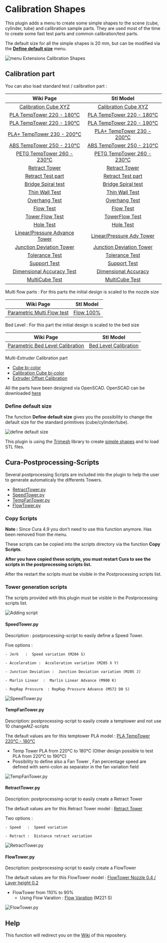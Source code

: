# Calibration Shapes

This plugin adds a menu to create some simple shapes to the scene (cube, cylinder, tube) and calibration sample parts. They are used most of the time to create some fast test parts and common calibration/test parts. 

The default size for all the simple shapes is 20 mm, but can be modified via the [**Define default size**](#Define-default-size) menu.

![menu Extensions Calibration Shapes](./images/menu.jpg)

## Calibration part

You can also load standard test  / calibration  part :

|  Wiki Page  | Stl Model                                               |
|:-----------:|:-------------------------------------------------------:|
| [Calibration Cube XYZ](https://github.com/5axes/Calibration-Shapes/wiki/Calibration-Cube-XYZ)           | [Calibration Cube XYZ](./models/CalibrationCube.stl) |
| [PLA  TempTower 220 - 180°C](https://github.com/5axes/Calibration-Shapes/wiki/PLA-TempTower-220---180°C)          | [PLA  TempTower 220 - 180°C](./models/TempTowerPLA.stl) |
| [PLA  TempTower 220 - 190°C](https://github.com/5axes/Calibration-Shapes/wiki/PLA-TempTower-220---190°C)          | [PLA  TempTower 220 - 190°C](./models/TempTowerPLA190°C.stl) |
| [PLA+ TempTower 230 - 200°C](https://github.com/5axes/Calibration-Shapes/wiki/PLA+-TempTower-230---200°C)          | [PLA+ TempTower 230 - 200°C](./models/TempTowerPLA+.stl) |
| [ABS  TempTower 250 - 210°C](https://github.com/5axes/Calibration-Shapes/wiki/ABS-TempTower-250---210°C)          | [ABS  TempTower 250 - 210°C](./models/TempTowerABS.stl) |
| [PETG TempTower 260 - 230°C](https://github.com/5axes/Calibration-Shapes/wiki/PETG-TempTower-260---230°C)          | [PETG TempTower 260 - 230°C](./models/TempTowerPETG.stl) |
| [Retract Tower](https://github.com/5axes/Calibration-Shapes/wiki/Retract-Tower)          | [Retract Tower](./models/RetractTower.stl) |
| [Retract Test part](https://github.com/5axes/Calibration-Shapes/wiki/Retract-Test-part)          | [Retract Test part](./models/RetractTest.stl) |
| [Bridge Spiral test](https://github.com/5axes/Calibration-Shapes/wiki/Bridge-Spiral-test)          | [Bridge Spiral test](./models/BridgeTest.stl) |
| [Thin Wall Test](https://github.com/5axes/Calibration-Shapes/wiki/Thin-Wall-Test)          | [Thin Wall Test](./models/ThinWall.stl) |
| [Overhang Test](https://github.com/5axes/Calibration-Shapes/wiki/Overhang-Test)          | [Overhang Test](./models/Overhang.stl) |
| [Flow Test](https://github.com/5axes/Calibration-Shapes/wiki/Flow-Test)          | [Flow Test](./models/FlowTest.stl) |
| [Tower Flow Test](https://github.com/5axes/Calibration-Shapes/wiki/FlowTower-Test)          | [TowerFlow Test](./models/Flow-tower-04x02.stl) |
| [Hole Test](https://github.com/5axes/Calibration-Shapes/wiki/Hole-Test)          | [Hole Test](./models/HoleTest.stl) |
| [Linear/Pressure Advance Tower](https://github.com/5axes/Calibration-Shapes/wiki/Linear-Pressure-Advance-Tower)          | [Linear/Pressure Adv Tower](./models/PressureAdvTower.stl) |
| [Junction Deviation Tower](https://github.com/5axes/Calibration-Shapes/wiki/Junction-Deviation-Tower)          | [Junction Deviation Tower](./models/JunctionDeviationTower.stl) |
| [Tolerance Test](https://github.com/5axes/Calibration-Shapes/wiki/Tolerance)          | [Tolerance Test](./models/Tolerance.stl) |
| [Support Test](https://github.com/5axes/Calibration-Shapes/wiki/Support-Test)          | [Support Test](./models/SupportTest.stl) |
| [Dimensional Accuracy Test](https://github.com/5axes/Calibration-Shapes/wiki/Dimensional-Accuracy-Test)          | [Dimensional Accuracy](./models/DimensionalAccuracyTest.stl) |
| [MultiCube Test](https://github.com/5axes/Calibration-Shapes/wiki/MultiCube)          | [MultiCube Test](./models/MultiCube.stl) |


Multi flow parts : For this parts the initial design is scaled to the nozzle size

| Wiki Page                                                                                               | Stl Model                                                |
|:-------------------------------------------------------------------------------------------------------:|:--------------------------------------------------------:|
| [Parametric Multi Flow test](https://github.com/5axes/Calibration-Shapes/wiki/MultiFlowTest) | [Flow 100%](./models/Flow100.stl) |


Bed Level : For this part the initial design is scaled to the bed size

| Wiki Page                                                                                               | Stl Model                                                |
|:-------------------------------------------------------------------------------------------------------:|:--------------------------------------------------------:|
| [Parametric Bed Level Calibration](https://github.com/5axes/Calibration-Shapes/wiki/ParametricBedLevel) | [Bed Level Calibration](./models/ParametricBedLevel.stl) |

Multi-Extruder Calibration part

- [Cube bi-color](https://github.com/5axes/Calibration-Shapes/wiki/Cube-Bi-Color)
- [Calibration Cube bi-color](https://github.com/5axes/Calibration-Shapes/wiki/CubeCalibrationBiColor)
- [Extruder Offset Calibration](https://github.com/5axes/Calibration-Shapes/wiki/ExtruderOffsetCalibration)

All the parts have been designed via OpenSCAD. OpenSCAD can be downloaded [here](http://www.openscad.org/downloads.html)

### Define default size

The function **Define default size** gives you the possibility to change the default size for the standard primitives (cube/cylinder/tube).

![define default size](./images/size.jpg)

This plugin is using the [Trimesh](https://github.com/mikedh/trimesh) library to create [simple shapes](https://github.com/mikedh/trimesh/blob/master/trimesh/creation.py) and to load STL files.


## Cura-Postprocessing-Scripts

Several postprocessing Scripts are included into the plugin to help the user to generate automaticaly the differents Towers.

- [RetractTower.py](./resources/scripts/RetractTower.py)
- [SpeedTower.py](./resources/scripts/SpeedTower.py)
- [TempFanTower.py](./resources/scripts/TempFanTower.py)
- [FlowTower.py](./resources/scripts/FlowTower.py)

### Copy Scripts

**Note :** Since Cura 4.9 you don't need to use this function anymore. Has been removed from the menu.

These scripts can be copied into the scripts directory via the function **Copy Scripts**. 

**After you have copied these scripts, you must restart Cura to see the scripts in the postprocessing scripts list.**

After the restart the scripts must be visible in the Postprocessing scripts list.

### Tower generation scripts
The scripts provided with this plugin must be visible in the Postprocessing scripts list.

![Adding script](./images/plugins.jpg)


#### SpeedTower.py


Description :  postprocessing-script to easily define a Speed Tower.

Five options :

    - Jerk   :  Speed variation (M204 S) 
	
    - Acceleration :  Acceleration variation (M205 X Y) 
    
    - Junction Deviation :  Junction Deviation variation (M205 J) 
    
    - Marlin Linear  :  Marlin Linear Advance (M900 K)

    - RepRap Pressure  : RepRap Pressure Advance (M572 D0 S)

![SpeedTower.py](./images/speedtower.jpg)


#### TempFanTower.py


Description:  postprocessing-script to easily create a temptower and not use 10 changeAtZ-scripts

 The default values are for this temptower PLA model : [PLA TempTower 220°C - 180°C](./models/TempTowerPLA.stl)
- Temp Tower PLA from 220°C to 180°C  (Other design possible to test PLA from 220°C to 190°C)
- Possibility to define also a Fan Tower , Fan percentage speed are defined with semi-colon as separator in the fan variation field

![TempFanTower.py](./images/tempfan.jpg)


#### RetractTower.py



Description:  postprocessing-script to easily create a Retract Tower

The default values are for this Retract Tower model : [Retract Tower](./models/RetractTower.stl)
 
Two options :

    - Speed   :  Speed variation
	
    - Retract :  Distance retract variation

![RetractTower.py](./images/retract-tower.jpg)


#### FlowTower.py


Description:  postprocessing-script to easily create a FlowTower

 The default values are for this FlowTower model : [FlowTower Nozzle 0.4 / Layer height 0.2](./models/Flow-tower-04x02.stl)
- FlowTower from 110% to 90% 
    - Using Flow Varation   :  [Flow Varation](https://marlinfw.org/docs/gcode/M221.html) (M221 S) 

![FlowTower.py](./images/flowtower.jpg)

## Help


This function will redirect you on the [Wiki](https://github.com/5axes/Calibration-Shapes/wiki) of this repositery.
